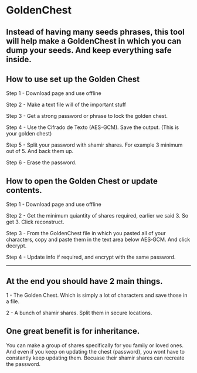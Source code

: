 # GoldenChest
Instead of having many  seeds phrases, this tool will help make a GoldenChest in which you can dump your seeds. And keep everything safe inside.
-
How to use set up the Golden Chest
-
Step 1 - Download page and use offline

Step 2 - Make a text file will of the important stuff

Step 3 - Get a strong password or phrase to lock the golden chest.

Step 4 - Use the Cifrado de Texto (AES-GCM). Save the output. (This is your golden chest)

Step 5 - Split your password with shamir shares. For example 3 minimum out of 5. And back them up. 

Step 6 - Erase the password.

How to open the Golden Chest or update contents.
-

Step 1 - Download page and use offline

Step 2 - Get the minimum quiantity of shares required, earlier we said 3. So get 3. Click reconstruct.

Step 3 - From the GoldenChest file in which you pasted all of your characters, copy and paste them in the text area below AES‑GCM. And click decrypt.

Step 4 - Update info if required, and encrypt with the same password.

--------------------------------------------
At the end you should have 2 main things.
-
1 - The Golden Chest. Which is simply a lot of characters and save those in a file.

2 - A bunch of shamir shares. Split them in secure locations.

One great benefit is for inheritance.
-
You can make a group of shares specifically for you family or loved ones.
And even if you keep on updating the chest (password), you wont have to constantly keep updating them. Becuase their shamir shares can recreate the password. 
